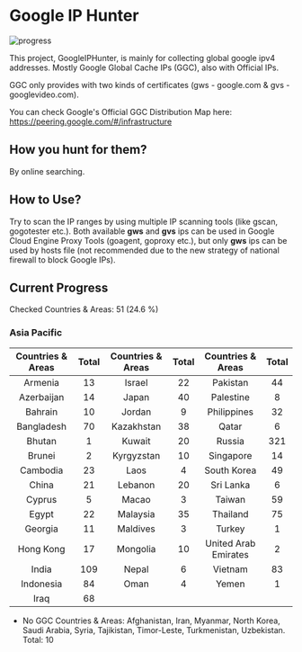 # Google IP Hunter

![progress](http://progressed.io/bar/25?title=progress)

This project, GoogleIPHunter, is mainly for collecting global google ipv4 addresses. Mostly Google Global Cache IPs (GGC), also with Official IPs.

GGC only provides with two kinds of certificates (gws - google.com & gvs - googlevideo.com).

You can check Google's Official GGC Distribution Map here: https://peering.google.com/#/infrastructure

## How you hunt for them?

By online searching.

## How to Use?

Try to scan the IP ranges by using multiple IP scanning tools (like gscan, gogotester etc.). Both available **gws** and **gvs** ips can be used in Google Cloud Engine Proxy Tools (goagent, goproxy etc.), but only **gws** ips can be used by hosts file (not recommended due to the new strategy of national firewall to block Google IPs).

## Current Progress

Checked Countries & Areas: 51 (24.6 %)

### Asia Pacific

| Countries & Areas | Total | Countries & Areas | Total | Countries & Areas | Total |
| :---: | :---: | :---: | :---: | :---: | :---: |
| Armenia    | 13 | Israel      | 22 | Pakistan            | 44 |
| Azerbaijan | 14 | Japan       | 40 | Palestine           | 8  |
| Bahrain    | 10 | Jordan      |  9 | Philippines         | 32 |
| Bangladesh | 70 | Kazakhstan  | 38 | Qatar               |  6 |
| Bhutan     |  1 | Kuwait      | 20 | Russia             | 321 |
| Brunei     |  2 | Kyrgyzstan  | 10 | Singapore           | 14 |
| Cambodia   | 23 | Laos        |  4 | South Korea         | 49 |
| China      | 21 | Lebanon     | 20 | Sri Lanka           |  6 |
| Cyprus     | 5  | Macao       |  3 | Taiwan              | 59 |
| Egypt      | 22 | Malaysia    | 35 | Thailand            | 75 |
| Georgia    | 11 | Maldives    |  3 | Turkey              |  1 |
| Hong Kong  | 17 | Mongolia    | 10 | United Arab Emirates | 2 |
| India     | 109 | Nepal       |  6 | Vietnam             | 83 |
| Indonesia  | 84 | Oman        |  4 | Yemen               |  1 |
| Iraq       | 68 |

- No GGC Countries & Areas: Afghanistan, Iran, Myanmar, North Korea, Saudi Arabia, Syria, Tajikistan, Timor-Leste, Turkmenistan, Uzbekistan. Total: 10
